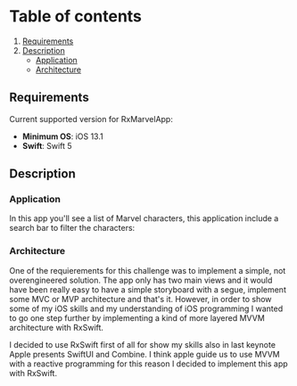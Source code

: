 # Table of contents
1. [Requirements](#requirements)
2. [Description](#description)
    *  [Application](#application)
    *  [Architecture](#architecture)

## Requirements
Current supported version for RxMarvelApp:

* **Minimum OS**: iOS 13.1
* **Swift**: Swift 5

## Description

### Application

In this app you'll see a list of Marvel characters, this application include a search bar to filter the characters:

### Architecture

One of the requierements for this challenge was to implement a simple, not overengineered solution. The app only has two main views and it would have been really easy to have a simple storyboard with a segue, implement some MVC or MVP architecture and that's it. However, in order to show some of my iOS skills and my understanding of iOS programming I wanted to go one step further by implementing a kind of more layered MVVM architecture with RxSwift. 

I decided to use RxSwift first of all for show my skills also in last keynote Apple presents SwiftUI and Combine.
I think apple guide us to use MVVM with a reactive programming for this reason I decided to implement this app with RxSwift.


